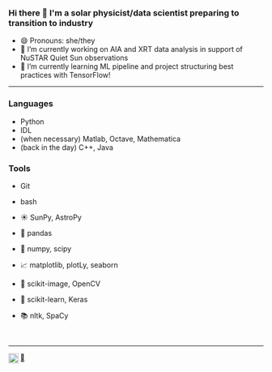 ### Hi there 👋 I'm a solar physicist/data scientist preparing to transition to industry

- 😄 Pronouns: she/they
- 🔭 I’m currently working on AIA and XRT data analysis in support of NuSTAR Quiet Sun observations
- 🌱 I’m currently learning ML pipeline and project structuring best practices with TensorFlow!
<!--
**elastufka/elastufka** is a ✨ _special_ ✨ repository because its `README.md` (this file) appears on your GitHub profile.

Here are some ideas to get you started:


- 👯 I’m looking to collaborate on ...
- 🤔 I’m looking for help with ...
- 💬 Ask me about ...
- 📫 How to reach me: ...
- ⚡ Fun fact: ...
-->

----
<!--
![languages](https://img.shields.io/static/v1?label=&message=languages:&color=555&style=flat-square)
-->

### Languages

- Python
- IDL
- (when necessary) Matlab, Octave, Mathematica
- (back in the day) C++, Java

<!--
![python](https://img.shields.io/static/v1?logo=python&label=&message=python&color=111&logoColor=AAA&style=flat-square&link=)
![IDL](https://img.shields.io/static/v1?logo=go&label=&message=golang&color=111&logoColor=AAA&style=flat-square)
![ruby](https://img.shields.io/static/v1?logo=ruby&label=&message=ruby&color=111&logoColor=AAA&style=flat-square)
![tools](https://img.shields.io/static/v1?label=&message=tools:&color=555&style=flat-square)
<!--![git](https://img.shields.io/static/v1?logo=git&label=&message=git&color=111&logoColor=AAA&style=flat-square)
-->
### Tools

- Git
- bash

- ☀️ SunPy, AstroPy
- 🐼 pandas
- 🧮 numpy, scipy
- 📈 matplotlib, plotLy, seaborn
- 🌃 scikit-image, OpenCV
- 🧠 scikit-learn, Keras
- 📚 nltk, SpaCy

&nbsp;&nbsp;&nbsp;

<!-- example
**Senior Data & Platform Engineer** &#12299;_working in Reliability Analytics & Automation_
<br/>
**Digital Artist & Creator** &#12299;_specialised in environmental pixel art and 8bit-ish art_

----
**Publications**

to be added...

**But more importantly the code**

-->

----

<a href="https://linkedin.com/in/erica-lastufka-1686b2b5/">
  <img align="left" alt="Erica's LinkedIn" width="20px" src="https://cdn.jsdelivr.net/npm/simple-icons@v3/icons/linkedin.svg" />
</a>
<a href="https://orcid.org/0000-0003-1894-2074" alt="Erica's ORCID">
<i class="fab fa-orcid"></i>
</a>
<!--
| &nbsp;&nbsp;&nbsp; Website & Gallery : [https://moer.tel](https://moer.tel) &nbsp;&nbsp;&nbsp;|&nbsp;&nbsp;&nbsp; Open Source Work : <sub>&#9660; &#9660; &#9660;</sub> 
-->
